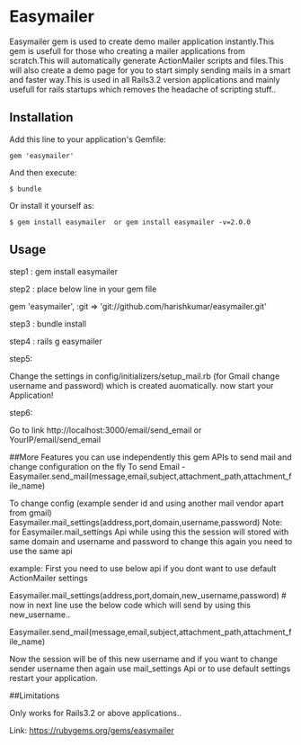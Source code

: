 # Easymailer

Easymailer gem is used to create demo mailer application instantly.This gem is usefull for those who creating a mailer 
applications from scratch.This will automatically generate ActionMailer scripts and files.This will also create a demo 
page for you to start simply sending mails in a smart and faster way.This is used in all Rails3.2 version applications 
and mainly usefull for rails startups which removes the headache of scripting stuff..

## Installation

Add this line to your application's Gemfile:

    gem 'easymailer'

And then execute:

    $ bundle

Or install it yourself as:

    $ gem install easymailer  or gem install easymailer -v=2.0.0

## Usage

step1 : gem install easymailer

step2 : place below line in your gem file

gem 'easymailer', :git => 'git://github.com/harishkumar/easymailer.git'

step3 : bundle install

step4 : rails g easymailer

step5:

Change the settings in config/initializers/setup_mail.rb
(for Gmail change username and password) which is created auomatically.
now start your Application!

step6:

Go to link http://localhost:3000/email/send_email or YourIP/email/send_email

##More Features
you can use independently this gem APIs to send mail and change configuration on the fly
To send Email -
Easymailer.send_mail(message,email,subject,attachment_path,attachment_file_name)

To change config (example sender id and using another mail vendor apart from gmail)
Easymailer.mail_settings(address,port,domain,username,password)
Note: for Easymailer.mail_settings Api while using this the session will stored with same domain and username and 
password to change this again you need to use the same api

example:
First you need to use below api if you dont want to use default ActionMailer settings

Easymailer.mail_settings(address,port,domain,new_username,password) # now in next line use the below code which will 
send by using this new_username..

Easymailer.send_mail(message,email,subject,attachment_path,attachment_file_name)

Now the session will be of this new username and if you want to change sender username then again use mail_settings Api or to use default settings restart your application.

          
##Limitations

Only works for Rails3.2 or above applications..

Link:  https://rubygems.org/gems/easymailer
